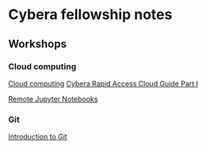 # Cybera fellowship notes
 
## Workshops

### Cloud computing

[Cloud computing](cloud-computing.md)
[Cybera Rapid Access Cloud Guide Part I](rac-guide-part-i.md)

[Remote Jupyter Notebooks](remote-juptyer.md)

### Git

[Introduction to Git](introduction-to-git.md)